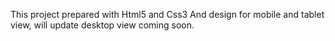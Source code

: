 This project prepared with Html5 and Css3
And design for mobile and tablet view, will update desktop view coming soon.
